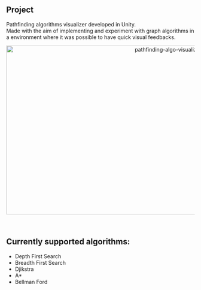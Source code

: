 ## Project

Pathfinding algorithms visualizer developed in Unity.    
Made with the aim of implementing and experiment with graph algorithms in a environment where it was possible to have quick visual feedbacks.

<p align="center">
     <img src="https://user-images.githubusercontent.com/17745398/174410216-b56e611d-4eeb-43b5-a493-ce01b8df8e8e.gif" 
          alt="pathfinding-algo-visualizer" width="850" height="450" />
</p>

<br>
                                              

## Currently supported algorithms:
<ul>
    <li>Depth First Search</li>
    <li>Breadth First Search</li>
    <li>Djikstra</li>
    <li>A*</li>
    <li>Bellman Ford</li>
</ul>

